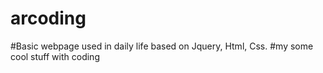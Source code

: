 # arcoding
#Basic webpage used in daily life based on Jquery, Html, Css.
#my some cool stuff with coding
